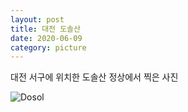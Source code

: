 ```yaml
---
layout: post
title: 대전 도솔산
date: 2020-06-09
category: picture
---
```


대전 서구에 위치한 도솔산 정상에서 찍은 사진



![Dosol](/media/picture/20200609/20200609_112548.jpg)
